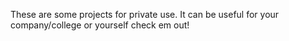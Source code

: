 These are some projects for private use.
It can be useful for your company/college or yourself check em out!
